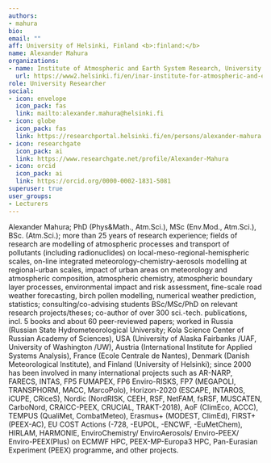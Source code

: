 ```yaml
---
authors:
- mahura
bio:
email: ""
aff: University of Helsinki, Finland <b>:finland:</b>
name: Alexander Mahura
organizations:
- name: Institute of Atmospheric and Earth System Research, University of Helsinki
  url: https://www2.helsinki.fi/en/inar-institute-for-atmospheric-and-earth-system-research
role: University Researcher
social:
- icon: envelope
  icon_pack: fas
  link: mailto:alexander.mahura@helsinki.fi
- icon: globe
  icon_pack: fas
  link: https://researchportal.helsinki.fi/en/persons/alexander-mahura
- icon: researchgate
  icon_pack: ai
  link: https://www.researchgate.net/profile/Alexander-Mahura
- icon: orcid
  icon_pack: ai
  link: https://orcid.org/0000-0002-1831-5081
superuser: true
user_groups:
- Lecturers
---
```


Alexander Mahura; PhD (Phys&Math., Atm.Sci.), MSc (Env.Mod., Atm.Sci.), BSc. (Atm.Sci.); more than 25 years of research experience; fields of research are modelling of atmospheric processes and transport of pollutants (including radionuclides) on local-meso-regional-hemispheric scales, on-line integrated meteorology-chemistry-aerosols modelling at regional-urban scales, impact of urban areas on meteorology and atmospheric composition, atmospheric chemistry, atmospheric boundary layer processes, environmental impact and risk assessment, fine-scale road weather forecasting, birch pollen modelling, numerical weather prediction, statistics; consulting/co-advising students BSc/MSc/PhD on relevant research projects/theses; co-author of over 300 sci.-tech. publications, incl. 5 books and about 60 peer-reviewed papers; worked in Russia (Russian State Hydrometeorological University; Kola Science Center of Russian Academy of Sciences), USA (University of Alaska Fairbanks /UAF, University of Washington /UW), Austria (International Institute for Applied Systems Analysis), France (Ecole Centrale de Nantes), Denmark (Danish Meteorological Institute), and Finland (University of Helsinki); since 2000 has been involved in many international projects such as AR-NARP, FARECS, INTAS, FP5 FUMAPEX, FP6 Enviro-RISKS, FP7 (MEGAPOLI, TRANSPHORM, MACC, MarcoPolo), Horizon-2020 (ESCAPE, INTAROS, iCUPE, CRiceS), Nordic (NordRISK, CEEH, RSF, NetFAM, fsRSF, MUSCATEN, CarboNord, CRAICC-PEEX, CRUCIAL, TRAKT-2018), AoF (ClimEco, ACCC), TEMPUS (QualiMet, CombatMeteo), Erasmus+ (MODEST, ClimEd), FIRST+ (PEEX-AC), EU COST Actions (-728, -EUPOL, -ENCWF, -EuMetChem), HIRLAM, HARMONIE, EnviroChemistry/ EnviroAerosols/ Enviro-PEEX/ Enviro-PEEX(Plus) on ECMWF HPC, PEEX-MP-Europa3 HPC, Pan-Eurasian Experiment (PEEX) programme, and other projects.